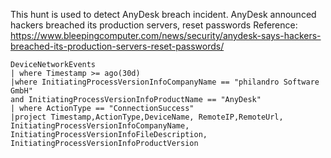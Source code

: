 This hunt is used to detect AnyDesk breach incident. AnyDesk announced hackers breached its production servers, reset passwords Reference: https://www.bleepingcomputer.com/news/security/anydesk-says-hackers-breached-its-production-servers-reset-passwords/

```kql
DeviceNetworkEvents
| where Timestamp >= ago(30d)
|where InitiatingProcessVersionInfoCompanyName == "philandro Software GmbH" 
and InitiatingProcessVersionInfoProductName == "AnyDesk"
| where ActionType == "ConnectionSuccess"
|project Timestamp,ActionType,DeviceName, RemoteIP,RemoteUrl, InitiatingProcessVersionInfoCompanyName, InitiatingProcessVersionInfoFileDescription, InitiatingProcessVersionInfoProductVersion
